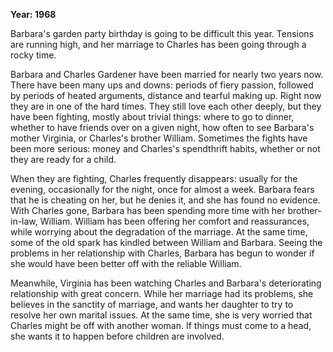 **Year: 1968**

Barbara's garden party birthday is going to be difficult this year. Tensions are running high, and her marriage to Charles has been going through a rocky time.

Barbara and Charles Gardener have been married for nearly two years now. There have been many ups and downs: periods of fiery passion, followed by periods of heated arguments, distance and tearful making up. Right now they are in one of the hard times. They still love each other deeply, but they have been fighting, mostly about trivial things: where to go to dinner, whether to have friends over on a given night, how often to see Barbara's mother Virginia, or Charles's brother William. Sometimes the fights have been more serious: money and Charles's spendthrift habits, whether or not they are ready for a child.

When they are fighting, Charles frequently disappears: usually for the evening, occasionally for the night, once for almost a week. Barbara fears that he is cheating on her, but he denies it, and she has found no evidence. With Charles gone, Barbara has been spending more time with her brother-in-law, William. William has been offering her comfort and reassurances, while worrying about the degradation of the marriage. At the same time, some of the old spark has kindled between William and Barbara. Seeing the problems in her relationship with Charles, Barbara has begun to wonder if she would have been better off with the reliable William.

Meanwhile, Virginia has been watching Charles and Barbara's deteriorating relationship with great concern. While her marriage had its problems, she believes in the sanctity of marriage, and wants her daughter to try to resolve her own marital issues. At the same time, she is very worried that Charles might be off with another woman. If things must come to a head, she wants it to happen before children are involved.

